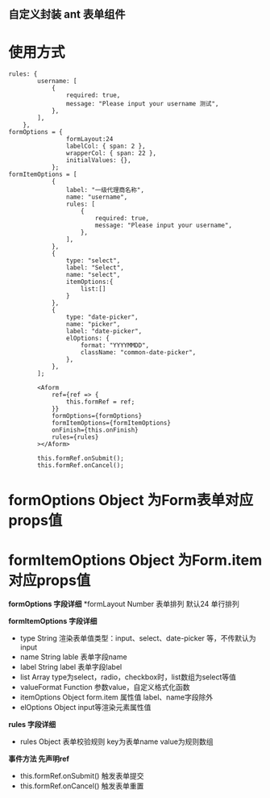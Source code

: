 ## 自定义封装 ant 表单组件

# 使用方式
```
rules: {
        username: [
            {
                required: true,
                message: "Please input your username 测试",
            },
        ],
    },
formOptions = {
                formLayout:24
                labelCol: { span: 2 },
                wrapperCol: { span: 22 },
                initialValues: {},
            };
formItemOptions = [
            {
                label: "一级代理商名称",
                name: "username",
                rules: [
                    {
                        required: true,
                        message: "Please input your username",
                    },
                ],
            },
            {
                type: "select",
                label: "Select",
                name: "select",
                itemOptions:{
                    list:[]
                }
            },
            {
                type: "date-picker",
                name: "picker",
                label: "date-picker",
                elOptions: {
                    format: "YYYYMMDD",
                    className: "common-date-picker",
                },
            },
        ];

        <Aform
            ref={ref => {
                this.formRef = ref;
            }}
            formOptions={formOptions}
            formItemOptions={formItemOptions}
            onFinish={this.onFinish}
            rules={rules}
        ></Aform>

        this.formRef.onSubmit();
        this.formRef.onCancel();

```

# formOptions       Object      为Form表单对应props值
# formItemOptions   Object      为Form.item 对应props值

**formOptions     字段详细**
*formLayout     Number          表单排列 默认24 单行排列

**formItemOptions 字段详细**
* type          String          渲染表单值类型：input、select、date-picker 等，不传默认为input
* name          String          lable 表单字段name
* label         String          label 表单字段label
* list          Array           type为select，radio，checkbox时，list数组为select等值
* valueFormat   Function        参数value，自定义格式化函数
* itemOptions   Object          form.item 属性值 label、name字段除外
* elOptions     Object          input等渲染元素属性值

**rules 字段详细**
* rules         Object           表单校验规则 key为表单name value为规则数组

**事件方法 先声明ref**
* this.formRef.onSubmit()       触发表单提交
* this.formRef.onCancel()       触发表单重置